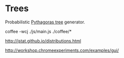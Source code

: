 # Trees
Probabilistic [Pythagoras tree](https://en.wikipedia.org/wiki/Pythagoras_tree_(fractal)) generator.  

coffee -wcj ./js/main.js ./coffee/*

http://jstat.github.io/distributions.html

http://workshop.chromeexperiments.com/examples/gui/